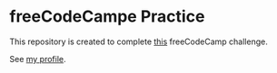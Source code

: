 # freeCodeCampe Practice

This repository is created to complete [this](https://www.freecodecamp.org/learn/apis-and-microservices/managing-packages-with-npm/) freeCodeCamp challenge.

See [my profile](https://www.freecodecamp.org/ridhanf).